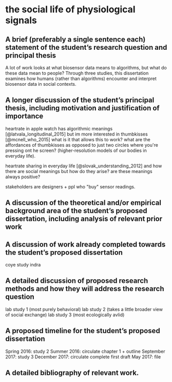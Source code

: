 # the social life of physiological signals

## A brief (preferably a single sentence each) statement of the student’s research question and principal thesis

A lot of work looks at what biosensor data means to algorithms, but what do these data mean to people? 
Through three studies, this dissertation examines how humans (rather than algorithms) encounter and interpret biosensor data in social contexts.

## A longer discussion of the student’s principal thesis, including motivation and justification of importance

heartrate in apple watch 
has algorithmic meanings [@latvala_longitudinal_2015]
but im more interested in thumbkisses [@mcnell_who_2015]
what is it that allows this to work? what are the affordances of thumbkisses as opposed to just two circles where you're pressing ont he screen? (higher-resolution models of our bodies in everyday life).

heartrate sharing in everyday life [@slovak_understanding_2012] and how there are social meanings
but how do they arise?
are these meanings always positive?

stakeholders are 
designers +
ppl who "buy" sensor readings.

## A discussion of the theoretical and/or empirical background area of the student’s proposed dissertation, including analysis of relevant prior work

## A discussion of work already completed towards the student’s proposed dissertation

coye study
indra

## A detailed discussion of proposed research methods and how they will address the research question

lab study 1 (most purely behavioral)
lab study 2 (takes a little broader view of social exchange)
lab study 3 (most ecologically avlid)

## A proposed timeline for the student’s proposed dissertation

Spring 2016: study 2
Summer 2016: circulate chapter 1 + outline
September 2017: study 3
December 2017: circulate complete first draft
May 2017: file 

## A detailed bibliography of relevant work.
